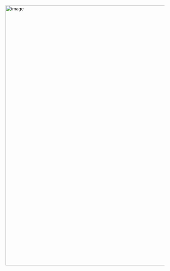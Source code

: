 <img width="1200" height="821" alt="image" src="https://github.com/user-attachments/assets/5a6cbf1a-247d-4b2e-bfb3-67e2f29cdc28" />

